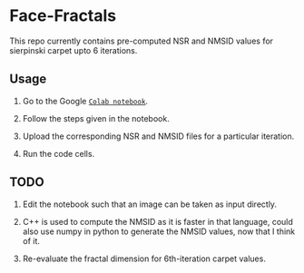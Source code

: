 # Face-Fractals
This repo currently contains pre-computed NSR and NMSID values for sierpinski carpet upto 6 iterations.

## Usage
1. Go to the Google [`Colab notebook`](https://colab.research.google.com/drive/1haXgQ2K-c1hGtKapm4KVJHrzArlEsnlB?usp=sharing).

1. Follow the steps given in the notebook.

2. Upload the corresponding NSR and NMSID files for a particular iteration.

3. Run the code cells.

## TODO
1. Edit the notebook such that an image can be taken as input directly.

1. C++ is used to compute the NMSID as it is faster in that language, could also use numpy in python to generate the NMSID values, now that I think of it.

1. Re-evaluate the fractal dimension for 6th-iteration carpet values.